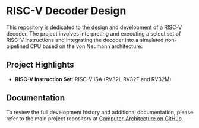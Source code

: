 # RISC-V Decoder Design

This repository is dedicated to the design and development of a RISC-V decoder. The project involves interpreting and executing a select set of RISC-V instructions and integrating the decoder into a simulated non-pipelined CPU based on the von Neumann architecture.

## Project Highlights

- **RISC-V Instruction Set**: RISC-V ISA (RV32I, RV32F and RV32M)

## Documentation

To review the full development history and additional documentation, please refer to the main project repository at [Computer-Architecture on GitHub](https://github.com/Cameron29a/ECGR_5181.git).
